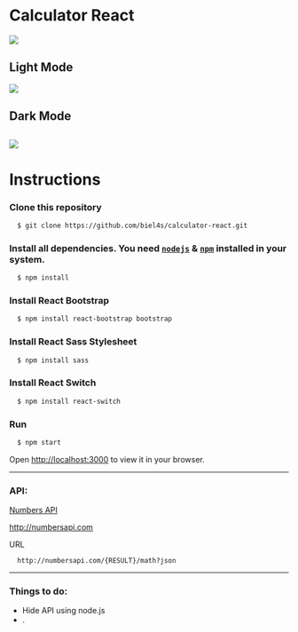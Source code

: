 # Calculator React

![](https://i.imgur.com/ihkQZbJ.gif)

## Light Mode
![](https://i.imgur.com/Fnd5P9p.png)

## Dark Mode
![](https://i.imgur.com/jDEDhPH.png)
---
# Instructions

### Clone this repository

```bash 
  $ git clone https://github.com/biel4s/calculator-react.git 
```
### Install all dependencies. You need [`nodejs`](https://nodejs.org/en/) & [`npm`](https://www.npmjs.com/) installed in your system.

```bash
  $ npm install
```

### Install React Bootstrap 
  
```bash 
  $ npm install react-bootstrap bootstrap
```

### Install React Sass Stylesheet
  
```bash 
  $ npm install sass
```

### Install React Switch

```bash 
  $ npm install react-switch
```

### Run
```bash
  $ npm start
```
Open [http://localhost:3000](http://localhost:3000) to view it in your browser.

---

### API:
  [Numbers API](http://numbersapi.com)
  
  http://numbersapi.com
  
  URL 
```
  http://numbersapi.com/{RESULT}/math?json
```
  
---

### Things to do: 
- Hide API using node.js
- .
